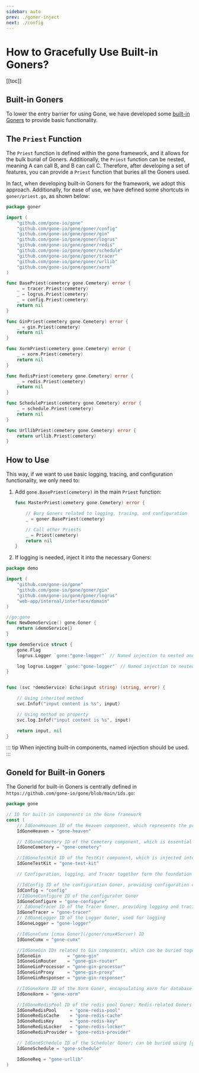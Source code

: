 ```yaml
---
sidebar: auto
prev: ./goner-inject
next: ./config
---
```


# How to Gracefully Use Built-in Goners?

[[toc]]

## Built-in Goners

To lower the entry barrier for using Gone, we have developed some [built-in Goners](/goners/#built-in-framework-goners) to provide basic functionality.

## The `Priest` Function
The `Priest` function is defined within the gone framework, and it allows for the bulk burial of Goners. Additionally, the `Priest` function can be nested, meaning A can call B, and B can call C. Therefore, after developing a set of features, you can provide a `Priest` function that buries all the Goners used.

In fact, when developing built-in Goners for the framework, we adopt this approach. Additionally, for ease of use, we have defined some shortcuts in `goner/priest.go`, as shown below:

```go
package goner

import (
	"github.com/gone-io/gone"
	"github.com/gone-io/gone/goner/config"
	"github.com/gone-io/gone/goner/gin"
	"github.com/gone-io/gone/goner/logrus"
	"github.com/gone-io/gone/goner/redis"
	"github.com/gone-io/gone/goner/schedule"
	"github.com/gone-io/gone/goner/tracer"
	"github.com/gone-io/gone/goner/urllib"
	"github.com/gone-io/gone/goner/xorm"
)

func BasePriest(cemetery gone.Cemetery) error {
	_ = tracer.Priest(cemetery)
	_ = logrus.Priest(cemetery)
	_ = config.Priest(cemetery)
	return nil
}

func GinPriest(cemetery gone.Cemetery) error {
	_ = gin.Priest(cemetery)
	return nil
}

func XormPriest(cemetery gone.Cemetery) error {
	_ = xorm.Priest(cemetery)
	return nil
}

func RedisPriest(cemetery gone.Cemetery) error {
	_ = redis.Priest(cemetery)
	return nil
}

func SchedulePriest(cemetery gone.Cemetery) error {
	_ = schedule.Priest(cemetery)
	return nil
}

func UrllibPriest(cemetery gone.Cemetery) error {
	return urllib.Priest(cemetery)
}
```

## How to Use

This way, if we want to use basic logging, tracing, and configuration functionality, we only need to:
1. Add `gone.BasePriest(cemetery)` in the main `Priest` function:
    ```go
    func MasterPriest(cemetery gone.Cemetery) error {

        // Bury Goners related to logging, tracing, and configuration
        _ = goner.BasePriest(cemetery)

        // Call other Priests
        _ = Priest(cemetery)
        return nil
    }
    ```

2. If logging is needed, inject it into the necessary Goners:
```go
package demo

import (
	"github.com/gone-io/gone"
	"github.com/gone-io/gone/goner/gin"
	"github.com/gone-io/gone/goner/logrus"
	"web-app/internal/interface/domain"
)

//go:gone
func NewDemoService() gone.Goner {
	return &demoService{}
}

type demoService struct {
	gone.Flag
	logrus.Logger `gone:"gone-logger"` // Named injection to nested anonymous property

	log logrus.Logger `gone:"gone-logger"` // Named injection to nested log property
}


func (svc *demoService) Echo(input string) (string, error) {

    // Using inherited method
	svc.Infof("input content is %s", input)

    // Using method on property
	svc.log.Infof("input content is %s", input)

	return input, nil
}
```

::: tip
When injecting built-in components, named injection should be used.
:::

## GoneId for Built-in Goners
The GonerId for built-in Goners is centrally defined in `https://github.com/gone-io/gone/blob/main/ids.go`:
```go
package gone

// ID for built-in components in the Gone framework
const (
	// IdGoneHeaven ID of the Heaven component, which represents the program itself and is automatically injected when the Gone program starts
	IdGoneHeaven = "gone-heaven"

	// IdGoneCemetery ID of the Cemetery component, which is essential for completing dependency injection and is automatically injected when the Gone program starts
	IdGoneCemetery = "gone-cemetery"

	//IdGoneTestKit ID of the TestKit component, which is injected into the program when calling gone.Test or gone.TestAt; it should not be injected into non-test code
	IdGoneTestKit = "gone-test-kit"

	// Configuration, logging, and Tracer together form the foundation of the Gone framework, and can be buried together using [goner.BasePriest](goner#BasePriest)

	//IdConfig ID of the configuration Goner, providing configuration capability
	IdConfig = "config"
	//IdGoneConfigure ID of the configurator Goner
	IdGoneConfigure = "gone-configure"
	// IdGoneTracer ID of the Tracer Goner, providing logging and tracing capabilities
	IdGoneTracer = "gone-tracer"
	// IdGoneLogger ID of the Logger Goner, used for logging
	IdGoneLogger = "gone-logger"

	//IdGoneCumx [cmux Goner](/goner/cmux#Server) ID
	IdGoneCumx = "gone-cumx"

	//IdGoneGin IDs related to Gin components, which can be buried together using [goner.GinPriest](goner#GinPriest)
	IdGoneGin          = "gone-gin"
	IdGoneGinRouter    = "gone-gin-router"
	IdGoneGinProcessor = "gone-gin-processor"
	IdGoneGinProxy     = "gone-gin-proxy"
	IdGoneGinResponser = "gone-gin-responser"

	//IdGoneXorm ID of the Xorm Goner, encapsulating xorm for database operations; can be buried using [goner.XormPriest](goner#XormPriest)
	IdGoneXorm = "gone-xorm"

	//IdGoneRedisPool ID of the redis pool Goner; Redis-related Goners can be buried using [goner.RedisPriest](goner#RedisPriest)
	IdGoneRedisPool     = "gone-redis-pool"
	IdGoneRedisCache    = "gone-redis-cache"
	IdGoneRedisKey      = "gone-redis-key"
	IdGoneRedisLocker   = "gone-redis-locker"
	IdGoneRedisProvider = "gone-redis-provider"

	// IdGoneSchedule ID of the Scheduler Goner; can be buried using [goner.SchedulePriest](goner#SchedulePriest)
	IdGoneSchedule = "gone-schedule"

	IdGoneReq = "gone-urllib"
)
```